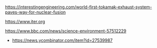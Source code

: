 https://interestingengineering.com/world-first-tokamak-exhaust-system-paves-way-for-nuclear-fusion

https://www.iter.org

https://www.bbc.com/news/science-environment-57512229
* https://news.ycombinator.com/item?id=27539987